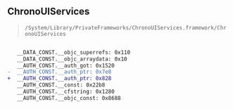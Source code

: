 ## ChronoUIServices

> `/System/Library/PrivateFrameworks/ChronoUIServices.framework/ChronoUIServices`

```diff

   __DATA_CONST.__objc_superrefs: 0x110
   __DATA_CONST.__objc_arraydata: 0x10
   __AUTH_CONST.__auth_got: 0x1520
-  __AUTH_CONST.__auth_ptr: 0x7e8
+  __AUTH_CONST.__auth_ptr: 0x828
   __AUTH_CONST.__const: 0x22b8
   __AUTH_CONST.__cfstring: 0x1280
   __AUTH_CONST.__objc_const: 0x8688

```
